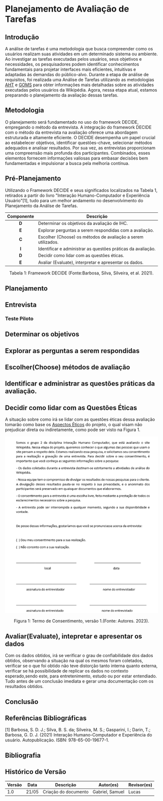 # Planejamento de Avaliação de Tarefas

## Introdução

A análise de tarefas é uma metodologia que busca compreender como os usuários realizam suas atividades em um determinado sistema ou ambiente. Ao investigar as tarefas executadas pelos usuários, seus objetivos e necessidades, os pesquisadores podem identificar conhecimentos fundamentais para projetar interfaces mais eficientes, intuitivas e adaptadas às demandas do público-alvo. Durante a etapa de análise de requisitos, foi realizada uma Análise de Tarefas utilizando as metodologias [AHT](../../../analise-de-requisitos/aht.md) e [GOMS](../../../analise-de-requisitos/goms.md) para obter informações mais detalhadas sobre as atividades executadas pelos usuários da Wikipédia. Agora, nessa etapa atual, estamos preparando o planejamento da avaliação dessas tarefas.

## Metodologia

O planejamento será fundamentado no uso do framework DECIDE, empregando o método da entrevista. A integração do framework DECIDE com o método da entrevista na avaliação oferece uma abordagem estruturada e altamente eficiente. O DECIDE desempenha um papel crucial ao estabelecer objetivos, identificar questões-chave, selecionar métodos adequados e analisar resultados. Por sua vez, as entrevistas proporcionam uma compreensão mais profunda dos participantes. Combinados, esses elementos fornecem informações valiosas para embasar decisões bem fundamentadas e impulsionar a busca pela melhoria contínua.

## Pré-Planejamento

Utilizando o Framework DECIDE e seus significados localizados na Tabela 1, retirados a partir do livro "Interação Humano-Computador e  Experiência Usuário"[1],  tudo para um melhor andamento no desenvolvimento do Planejamento da Análise de Tarefas.

| Componente | Descrição                                                      |
| :---------: | ---------------------------------------------------------------- |
| **D** | Determinar os objetivos da avaliação de IHC.                   |
| **E** | Explorar perguntas a serem respondidas com a avaliação.        |
| **C** | Escolher (Choose) os métodos de avaliação a serem utilizados. |
| **I** | Identificar e administrar as questões práticas da avaliação. |
| **D** | Decidir como lidar com as questões éticas.                     |
| **E** | Avaliar (Evaluate), interpretar e apresentar os dados.           |

<div style="text-align: center">
    <p> Tabela 1: Framework DECIDE (Fonte:Barbosa, Silva, Silveira, et al. 2021).</p>
</div>

## Planejamento

## Entrevista

### Teste Piloto

## Determinar os objetivos

## Explorar as perguntas a serem respondidas

## Escolher(Choose) métodos de avaliação

## Identificar e administrar as questões práticas da avaliação.

## Decidir como lidar com as Questões Éticas

A situação sobre como irá se lidar com as questões éticas dessa avaliação tomarão como base os [Aspectos Éticos](https://interacao-humano-computador.github.io/2023.1-Wikipedia/analise-de-requisitos/aspectosEticos/#como-sera-aplicado) do projeto, o qual visam não prejudicar direta ou indiretamente, como pode ser visto na Figura 1.

![Termo de Consentimento](../../../images/termoConsentimento.png)

<div style="text-align: center">
<p>Figura 1: Termo de Consentimento, versão 1.(Fonte: Autores. 2023).</p>
</div>


## Avaliar(Evaluate), intepretar e apresentar os dados

Com os dados obtidos, irá se verificar o grau de confiabilidade dos dados obtidos, observando a situação na qual os mesmos foram coletados, verificar se o que foi obtido não teve distorção tanto interna quanto externa, verificar se há possibilidade de replicar os dados no contexto esperado,sendo este, para entretenimento, estudo ou por estar entendiado. Tudo antes de um conclusão imediata e gerar uma documentação com os resultados obtidos.

## Conclusão

## Referências Bibliográficas

[1] Barbosa, S. D. J.; Silva, B. S. da; Silveira, M. S.; Gasparini, I.; Darin, T.; Barbosa, G. D. J. (2021)
Interação Humano-Computador e Experiência do usuário. Autopublicação. ISBN: 978-65-00-19677-1.

## Bibliografia

## Histórico de Versão

| Versão | Data  | Descrição            | Autor(es)        | Revisor(es) |
| ------- | ----- | ---------------------- | ---------------- | ----------- |
| 1.0     | 21/05 | Criação do documento | Gabriel, Samuel | Lucas       |
